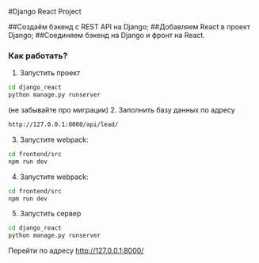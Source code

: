 #Django React Project

##Создаём бэкенд с REST API на Django;
##Добавляем React в проект Django;
##Соединяем бэкенд на Django и фронт на React.

### Как работать?
1. Запустить проект
```bash
cd django_react
python manage.py runserver
```
(не забывайте про миграции)
2. Заполнить базу данных по адресу 
```bash
http://127.0.0.1:8000/api/lead/
```
3. Запустите webpack:
```bash
cd frontend/src
npm run dev
```
4. Запустите webpack:
```bash
cd frontend/src
npm run dev
```

5. Запустить сервер
```bash
cd django_react
python manage.py runserver
```
Перейти по адресу http://127.0.0.1:8000/